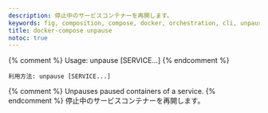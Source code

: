 ```yaml
---
description: 停止中のサービスコンテナーを再開します。
keywords: fig, composition, compose, docker, orchestration, cli, unpause
title: docker-compose unpause
notoc: true
---
```


{% comment %}
Usage: unpause [SERVICE...]
{% endcomment %}
```
利用方法: unpause [SERVICE...]
```

{% comment %}
Unpauses paused containers of a service.
{% endcomment %}
停止中のサービスコンテナーを再開します。
